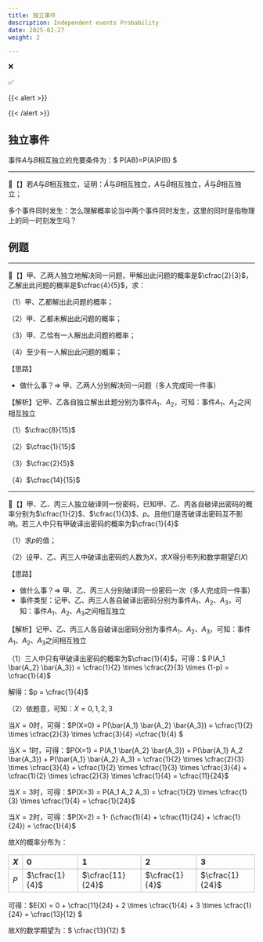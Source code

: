 ```yaml
---
title: 独立事件
description: Independent events Probability
date: 2025-02-27
weight: 2

---
```


<style>
th, td {
  border: 1px solid rgb(190, 190, 190);
}
</style>

&#10060;

&#9989;

{{< alert >}}

{{< /alert >}}



## 独立事件

事件$A$与$B$相互独立的充要条件为：$ P(AB)=P(A)P(B) $


---
&#128311;【】若$A$与$B$相互独立，证明：$\bar{A}$与$B$相互独立，$A$与$\bar{B}$相互独立，$\bar{A}$与$\bar{B}$相互独立；



多个事件同时发生：怎么理解概率论当中两个事件同时发生，这里的同时是指物理上的同一时刻发生吗？






## 例题


---
&#128311;【】甲、乙两人独立地解决同一问题，甲解出此问题的概率是$\cfrac{2}{3}$，乙解出此问题的概率是$\cfrac{4}{5}$，求：

（1）甲、乙都解出此问题的概率；

（2）甲、乙都未解出此问题的概率；

（3）甲、乙恰有一人解出此问题的概率；

（4）至少有一人解出此问题的概率；


【思路】
- 做什么事？$\Longrightarrow$ 甲、乙两人分别解决同一问题（多人完成同一件事）

【解析】记甲、乙各自独立解出此题分别为事件$A_1$、$A_2$，可知：事件$A_1$、$A_2$之间相互独立



（1）$\cfrac{8}{15}$

（2）$\cfrac{1}{15}$

（3）$\cfrac{2}{5}$

（4）$\cfrac{14}{15}$


---
&#128311;【】甲、乙、丙三人独立破译同一份密码，已知甲、乙、丙各自破译出密码的概率分别为$\cfrac{1}{2}$、$\cfrac{1}{3}$、$p$。且他们是否破译出密码互不影响。若三人中只有甲破译出密码的概率为$\cfrac{1}{4}$

（1）求$p$的值；

（2）设甲、乙、丙三人中破译出密码的人数为$X$，求$X$得分布列和数学期望$E(X)$




【思路】
- 做什么事？$\Longrightarrow$ 甲、乙、丙三人分别破译同一份密码一次（多人完成同一件事）
- 事件类型：记甲、乙、丙三人各自破译出密码分别为事件$A_1$、$A_2$、$A_3$，可知：事件$A_1$、$A_2$、$A_3$之间相互独立

【解析】记甲、乙、丙三人各自破译出密码分别为事件$A_1$、$A_2$、$A_3$，可知：事件$A_1$、$A_2$、$A_3$之间相互独立

（1）三人中只有甲破译出密码的概率为$\cfrac{1}{4}$，可得：$ P(A_1 \bar{A_2} \bar{A_3}) = \cfrac{1}{2} \times \cfrac{2}{3} \times (1-p) = \cfrac{1}{4}$

解得：$p = \cfrac{1}{4}$

（2）依题意，可知：$X=0,1,2,3$

当$X=0$时，可得：$P(X=0) = P(\bar{A_1} \bar{A_2} \bar{A_3}) =  \cfrac{1}{2} \times \cfrac{2}{3} \times \cfrac{3}{4} =\cfrac{1}{4} $

当$X=1$时，可得：$P(X=1) = P(A_1 \bar{A_2} \bar{A_3}) + P(\bar{A_1} A_2 \bar{A_3}) + P(\bar{A_1} \bar{A_2} A_3) = \cfrac{1}{2} \times \cfrac{2}{3} \times \cfrac{3}{4} + \cfrac{1}{2} \times \cfrac{1}{3} \times \cfrac{3}{4} + \cfrac{1}{2} \times \cfrac{2}{3} \times \cfrac{1}{4} = \cfrac{11}{24}$

当$X=3$时，可得：$P(X=3) = P(A_1 A_2 A_3) = \cfrac{1}{2} \times \cfrac{1}{3} \times \cfrac{1}{4} = \cfrac{1}{24}$

当$X=2$时，可得：$P(X=2) = 1- (\cfrac{1}{4} + \cfrac{11}{24} + \cfrac{1}{24}) = \cfrac{1}{4}$

故$X$的概率分布为：

| $X$ | $0$            | $1$              | $2$            | $3$             |
|:----|:---------------|:-----------------|:---------------|:----------------|
| $P$ | $\cfrac{1}{4}$ | $\cfrac{11}{24}$ | $\cfrac{1}{4}$ | $\cfrac{1}{24}$ |

可得：$E(X) = 0 + \cfrac{11}{24} + 2 \times \cfrac{1}{4} + 3 \times \cfrac{1}{24} = \cfrac{13}{12} $

故$X$的数学期望为：$ \cfrac{13}{12} $














